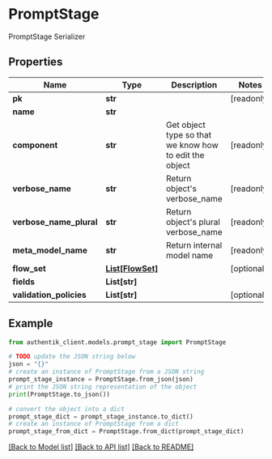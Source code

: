 # PromptStage

PromptStage Serializer

## Properties

Name | Type | Description | Notes
------------ | ------------- | ------------- | -------------
**pk** | **str** |  | [readonly] 
**name** | **str** |  | 
**component** | **str** | Get object type so that we know how to edit the object | [readonly] 
**verbose_name** | **str** | Return object&#39;s verbose_name | [readonly] 
**verbose_name_plural** | **str** | Return object&#39;s plural verbose_name | [readonly] 
**meta_model_name** | **str** | Return internal model name | [readonly] 
**flow_set** | [**List[FlowSet]**](FlowSet.md) |  | [optional] 
**fields** | **List[str]** |  | 
**validation_policies** | **List[str]** |  | [optional] 

## Example

```python
from authentik_client.models.prompt_stage import PromptStage

# TODO update the JSON string below
json = "{}"
# create an instance of PromptStage from a JSON string
prompt_stage_instance = PromptStage.from_json(json)
# print the JSON string representation of the object
print(PromptStage.to_json())

# convert the object into a dict
prompt_stage_dict = prompt_stage_instance.to_dict()
# create an instance of PromptStage from a dict
prompt_stage_from_dict = PromptStage.from_dict(prompt_stage_dict)
```
[[Back to Model list]](../README.md#documentation-for-models) [[Back to API list]](../README.md#documentation-for-api-endpoints) [[Back to README]](../README.md)


